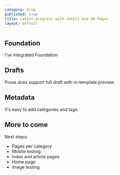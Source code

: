 ```yaml
---
category: blog
published: true
title: Latest progress with Jekyll and GH Pages
layout: default
---
```


## Foundation 
I've integrated Foundation

## Drafts
Prose does support full draft with in-template preview.

## Metadata
It's easy to add categories and tags.

## More to come
Next steps:
- Pages per category
- Mobile testing
- Index and article pages
- Home page
- Image testing


